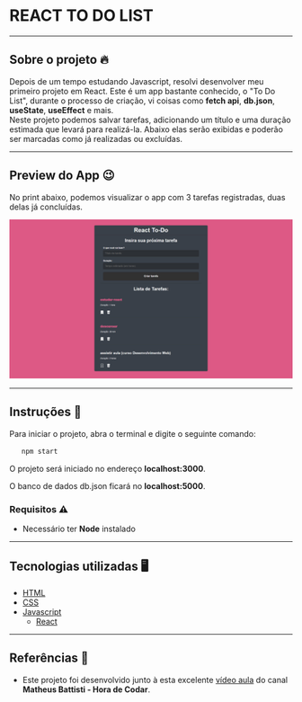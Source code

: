 <h1>REACT TO DO LIST</h1>

---

<h2>Sobre o projeto 🔥</h2>

<p>Depois de um tempo estudando Javascript, resolvi desenvolver meu primeiro projeto em React. Este é um app bastante conhecido, o "To Do List", durante o processo de criação, vi coisas como <strong>fetch api</strong>, <strong>db.json</strong>, <strong>useState</strong>, <strong>useEffect</strong> e mais.<br />
Neste projeto podemos salvar tarefas, adicionando um título e uma duração estimada que levará para realizá-la. Abaixo elas serão exibidas e poderão ser marcadas como já realizadas ou excluídas.</p>

---

<h2>Preview do App 😉</h2>

<p>No print abaixo, podemos visualizar o app com 3 tarefas registradas, duas delas já concluídas.</p>

!['screen random cep'](to_readme/screen.png)

---

<h2>Instruções 📓</h2>

<p>Para iniciar o projeto, abra o terminal e digite o seguinte comando:</p>

```bash
   npm start
```

O projeto será iniciado no endereço **localhost:3000**.

O banco de dados db.json ficará no **localhost:5000**.

<h3>Requisitos ⚠️ </h3>

- Necessário ter **Node** instalado

---

<h2>Tecnologias utilizadas 🖥️</h2>

- [HTML](https://www.w3.org/html/)
- [CSS](https://www.w3schools.com/css/default.asp)
- [Javascript](https://www.javascript.com)
  - [React](https://pt-br.reactjs.org)

---

<h2>Referências 💭</h2>

- Este projeto foi desenvolvido junto à esta excelente [vídeo aula](https://www.youtube.com/watch?v=pOVyVivyfok) do canal **Matheus Battisti - Hora de Codar**.
